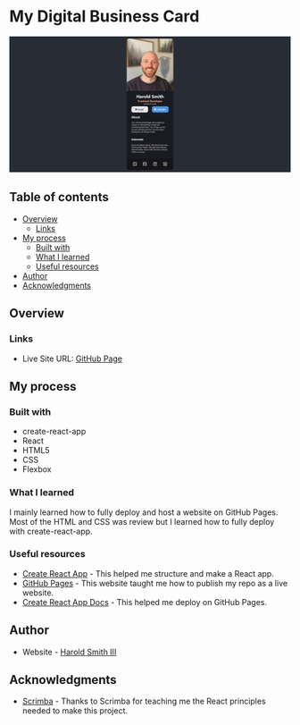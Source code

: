 # My Digital Business Card

![Design preview for My Digital Business Card](./public/images/desktop-preview.png)

## Table of contents

- [Overview](#overview)
  - [Links](#links)
- [My process](#my-process)
  - [Built with](#built-with)
  - [What I learned](#what-i-learned)
  - [Useful resources](#useful-resources)
- [Author](#author)
- [Acknowledgments](#acknowledgments)

## Overview

### Links

- Live Site URL: [GitHub Page](https://pizpit.github.io/my-digital-business-card/)

## My process

### Built with

- create-react-app
- React
- HTML5
- CSS
- Flexbox

### What I learned

I mainly learned how to fully deploy and host a website on GitHub Pages. Most of the HTML and CSS was review but I learned how to fully deploy with create-react-app.

### Useful resources

- [Create React App](https://github.com/facebook/create-react-app) - This helped me structure and make a React app.
- [GitHub Pages](https://pages.github.com/) - This website taught me how to publish my repo as a live website.
- [Create React App Docs](https://create-react-app.dev/docs/deployment#github-pages) - This helped me deploy on GitHub Pages.

## Author

- Website - [Harold Smith III](https://github.com/Pizpit)

## Acknowledgments

- [Scrimba](Scrimba.com) - Thanks to Scrimba for teaching me the React principles needed to make this project.
